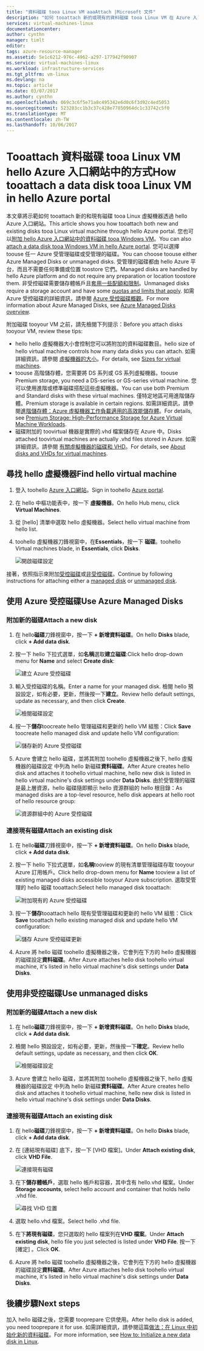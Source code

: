 ```yaml
---
title: "資料磁碟 tooa Linux VM aaaAttach |Microsoft 文件"
description: "如何 tooattach 新的或現有的資料磁碟 tooa Linux VM 在 Azure 入口網站中，使用 hello hello Resource Manager 部署模型。"
services: virtual-machines-linux
documentationcenter: 
author: cynthn
manager: timlt
editor: 
tags: azure-resource-manager
ms.assetid: 5e1c6212-976c-4962-a297-177942f90907
ms.service: virtual-machines-linux
ms.workload: infrastructure-services
ms.tgt_pltfrm: vm-linux
ms.devlang: na
ms.topic: article
ms.date: 03/07/2017
ms.author: cynthn
ms.openlocfilehash: 069c3c6f5e71a8c495342e6d0c6f3d92c4ed5053
ms.sourcegitcommit: 523283cc1b3c37c428e77850964dc1c33742c5f0
ms.translationtype: MT
ms.contentlocale: zh-TW
ms.lasthandoff: 10/06/2017
---
```

# <a name="how-tooattach-a-data-disk-tooa-linux-vm-in-hello-azure-portal"></a><span data-ttu-id="1ca21-103">Tooattach 資料磁碟 tooa Linux VM hello Azure 入口網站中的方式</span><span class="sxs-lookup"><span data-stu-id="1ca21-103">How tooattach a data disk tooa Linux VM in hello Azure portal</span></span>
<span data-ttu-id="1ca21-104">本文章將示範如何 tooattach 新的和現有磁碟 tooa Linux 虛擬機器透過 hello Azure 入口網站。</span><span class="sxs-lookup"><span data-stu-id="1ca21-104">This article shows you how tooattach both new and existing disks tooa Linux virtual machine through hello Azure portal.</span></span> <span data-ttu-id="1ca21-105">您也可以[附加 hello Azure 入口網站中的資料磁碟 tooa Windows VM](../windows/attach-managed-disk-portal.md?toc=%2fazure%2fvirtual-machines%2fwindows%2ftoc.json)。</span><span class="sxs-lookup"><span data-stu-id="1ca21-105">You can also [attach a data disk tooa Windows VM in hello Azure portal](../windows/attach-managed-disk-portal.md?toc=%2fazure%2fvirtual-machines%2fwindows%2ftoc.json).</span></span> <span data-ttu-id="1ca21-106">您可以選擇 toouse 任一 Azure 受管理磁碟或受管理的磁碟。</span><span class="sxs-lookup"><span data-stu-id="1ca21-106">You can choose toouse either Azure Managed Disks or unmanaged disks.</span></span> <span data-ttu-id="1ca21-107">受管理的磁碟都由 hello Azure 平台，而且不需要任何準備或位置 toostore 它們。</span><span class="sxs-lookup"><span data-stu-id="1ca21-107">Managed disks are handled by hello Azure platform and do not require any preparation or location toostore them.</span></span> <span data-ttu-id="1ca21-108">非受控磁碟需要儲存體帳戶且[套用一些配額和限制](../../azure-subscription-service-limits.md#storage-limits)。</span><span class="sxs-lookup"><span data-stu-id="1ca21-108">Unmanaged disks require a storage account and have some [quotas and limits that apply](../../azure-subscription-service-limits.md#storage-limits).</span></span> <span data-ttu-id="1ca21-109">如需 Azure 受控磁碟的詳細資訊，請參閱 [Azure 受控磁碟概觀](../windows/managed-disks-overview.md)。</span><span class="sxs-lookup"><span data-stu-id="1ca21-109">For more information about Azure Managed Disks, see [Azure Managed Disks overview](../windows/managed-disks-overview.md).</span></span>

<span data-ttu-id="1ca21-110">附加磁碟 tooyour VM 之前，請先檢閱下列提示：</span><span class="sxs-lookup"><span data-stu-id="1ca21-110">Before you attach disks tooyour VM, review these tips:</span></span>

* <span data-ttu-id="1ca21-111">hello hello 虛擬機器大小會控制您可以將附加的資料磁碟數目。</span><span class="sxs-lookup"><span data-stu-id="1ca21-111">hello size of hello virtual machine controls how many data disks you can attach.</span></span> <span data-ttu-id="1ca21-112">如需詳細資訊，請參閱 [虛擬機器的大小](sizes.md?toc=%2fazure%2fvirtual-machines%2flinux%2ftoc.json)。</span><span class="sxs-lookup"><span data-stu-id="1ca21-112">For details, see [Sizes for virtual machines](sizes.md?toc=%2fazure%2fvirtual-machines%2flinux%2ftoc.json).</span></span>
* <span data-ttu-id="1ca21-113">toouse 高階儲存體，您需要將 DS 系列或 GS 系列虛擬機器。</span><span class="sxs-lookup"><span data-stu-id="1ca21-113">toouse Premium storage, you need a DS-series or GS-series virtual machine.</span></span> <span data-ttu-id="1ca21-114">您可以使用進階或標準磁碟搭配這些虛擬機器。</span><span class="sxs-lookup"><span data-stu-id="1ca21-114">You can use both Premium and Standard disks with these virtual machines.</span></span> <span data-ttu-id="1ca21-115">僅特定地區可用進階儲存體。</span><span class="sxs-lookup"><span data-stu-id="1ca21-115">Premium storage is available in certain regions.</span></span> <span data-ttu-id="1ca21-116">如需詳細資訊，請參閱[進階儲存體：Azure 虛擬機器工作負載適用的高效能儲存體](../../storage/common/storage-premium-storage.md?toc=%2fazure%2fvirtual-machines%2flinux%2ftoc.json)。</span><span class="sxs-lookup"><span data-stu-id="1ca21-116">For details, see [Premium Storage: High-Performance Storage for Azure Virtual Machine Workloads](../../storage/common/storage-premium-storage.md?toc=%2fazure%2fvirtual-machines%2flinux%2ftoc.json).</span></span>
* <span data-ttu-id="1ca21-117">磁碟附加的 toovirtual 機器是實際的.vhd 檔案儲存在 Azure 中。</span><span class="sxs-lookup"><span data-stu-id="1ca21-117">Disks attached toovirtual machines are actually .vhd files stored in Azure.</span></span> <span data-ttu-id="1ca21-118">如需詳細資訊，請參閱 [有關虛擬機器的磁碟和 VHD](about-disks-and-vhds.md?toc=%2fazure%2fvirtual-machines%2flinux%2ftoc.json)。</span><span class="sxs-lookup"><span data-stu-id="1ca21-118">For details, see [About disks and VHDs for virtual machines](about-disks-and-vhds.md?toc=%2fazure%2fvirtual-machines%2flinux%2ftoc.json).</span></span>


## <a name="find-hello-virtual-machine"></a><span data-ttu-id="1ca21-119">尋找 hello 虛擬機器</span><span class="sxs-lookup"><span data-stu-id="1ca21-119">Find hello virtual machine</span></span>
1. <span data-ttu-id="1ca21-120">登入 toohello [Azure 入口網站](https://portal.azure.com/)。</span><span class="sxs-lookup"><span data-stu-id="1ca21-120">Sign in toohello [Azure portal](https://portal.azure.com/).</span></span>
2. <span data-ttu-id="1ca21-121">在 hello 中樞功能表中，按一下 **虛擬機器**。</span><span class="sxs-lookup"><span data-stu-id="1ca21-121">On hello Hub menu, click **Virtual Machines**.</span></span>
3. <span data-ttu-id="1ca21-122">從 [hello] 清單中選取 hello 虛擬機器。</span><span class="sxs-lookup"><span data-stu-id="1ca21-122">Select hello virtual machine from hello list.</span></span>
4. <span data-ttu-id="1ca21-123">toohello 虛擬機器刀鋒視窗中，在**Essentials**，按一下 **磁碟**。</span><span class="sxs-lookup"><span data-stu-id="1ca21-123">toohello Virtual machines blade, in **Essentials**, click **Disks**.</span></span>
   
    ![開啟磁碟設定](./media/attach-disk-portal/find-disk-settings.png)

<span data-ttu-id="1ca21-125">接著，依照指示來附加[受控磁碟](#use-azure-managed-disks)或[非受控磁碟](#use-unmanaged-disks)。</span><span class="sxs-lookup"><span data-stu-id="1ca21-125">Continue by following instructions for attaching either a [managed disk](#use-azure-managed-disks) or [unmanaged disk](#use-unmanaged-disks).</span></span>

## <a name="use-azure-managed-disks"></a><span data-ttu-id="1ca21-126">使用 Azure 受控磁碟</span><span class="sxs-lookup"><span data-stu-id="1ca21-126">Use Azure Managed Disks</span></span>

### <a name="attach-a-new-disk"></a><span data-ttu-id="1ca21-127">附加新的磁碟</span><span class="sxs-lookup"><span data-stu-id="1ca21-127">Attach a new disk</span></span>

1. <span data-ttu-id="1ca21-128">在 hello**磁碟**刀鋒視窗中，按一下  **+ 新增資料磁碟**。</span><span class="sxs-lookup"><span data-stu-id="1ca21-128">On hello **Disks** blade, click **+ Add data disk**.</span></span>
2. <span data-ttu-id="1ca21-129">按一下 hello 下拉式選單，如**名稱**選取**建立磁碟**:</span><span class="sxs-lookup"><span data-stu-id="1ca21-129">Click hello drop-down menu for **Name** and select **Create disk**:</span></span>

    ![建立 Azure 受控磁碟](./media/attach-disk-portal/create-new-md.png)

3. <span data-ttu-id="1ca21-131">輸入受控磁碟的名稱。</span><span class="sxs-lookup"><span data-stu-id="1ca21-131">Enter a name for your managed disk.</span></span> <span data-ttu-id="1ca21-132">檢閱 hello 預設設定，如有必要，更新，然後按一下**建立**。</span><span class="sxs-lookup"><span data-stu-id="1ca21-132">Review hello default settings, update as necessary, and then click **Create**.</span></span>
   
   ![檢閱磁碟設定](./media/attach-disk-portal/create-new-md-settings.png)

4. <span data-ttu-id="1ca21-134">按一下**儲存**toocreate hello 管理磁碟和更新的 hello VM 組態：</span><span class="sxs-lookup"><span data-stu-id="1ca21-134">Click **Save** toocreate hello managed disk and update hello VM configuration:</span></span>

   ![儲存新的 Azure 受控磁碟](./media/attach-disk-portal/confirm-create-new-md.png)

5. <span data-ttu-id="1ca21-136">Azure 會建立 hello 磁碟，並將其附加 toohello 虛擬機器之後下, hello 虛擬機器的磁碟設定 中列為 hello 新磁碟**資料磁碟**。</span><span class="sxs-lookup"><span data-stu-id="1ca21-136">After Azure creates hello disk and attaches it toohello virtual machine, hello new disk is listed in hello virtual machine's disk settings under **Data Disks**.</span></span> <span data-ttu-id="1ca21-137">由於受管理的磁碟是最上層資源，hello 磁碟隨即顯示 hello 資源群組的 hello 根目錄：</span><span class="sxs-lookup"><span data-stu-id="1ca21-137">As managed disks are a top-level resource, hello disk appears at hello root of hello resource group:</span></span>

   ![資源群組中的 Azure 受控磁碟](./media/attach-disk-portal/view-md-resource-group.png)

### <a name="attach-an-existing-disk"></a><span data-ttu-id="1ca21-139">連接現有磁碟</span><span class="sxs-lookup"><span data-stu-id="1ca21-139">Attach an existing disk</span></span>
1. <span data-ttu-id="1ca21-140">在 hello**磁碟**刀鋒視窗中，按一下  **+ 新增資料磁碟**。</span><span class="sxs-lookup"><span data-stu-id="1ca21-140">On hello **Disks** blade, click **+ Add data disk**.</span></span>
2. <span data-ttu-id="1ca21-141">按一下 hello 下拉式選單，如**名稱**tooview 的現有清單管理磁碟存取 tooyour Azure 訂用帳戶。</span><span class="sxs-lookup"><span data-stu-id="1ca21-141">Click hello drop-down menu for **Name** tooview a list of existing managed disks accessible tooyour Azure subscription.</span></span> <span data-ttu-id="1ca21-142">選取受管理的 hello 磁碟 tooattach:</span><span class="sxs-lookup"><span data-stu-id="1ca21-142">Select hello managed disk tooattach:</span></span>

   ![附加現有的 Azure 受控磁碟](./media/attach-disk-portal/select-existing-md.png)

3. <span data-ttu-id="1ca21-144">按一下**儲存**tooattach hello 現有受管理磁碟和更新的 hello VM 組態：</span><span class="sxs-lookup"><span data-stu-id="1ca21-144">Click **Save** tooattach hello existing managed disk and update hello VM configuration:</span></span>
   
   ![儲存 Azure 受控磁碟更新](./media/attach-disk-portal/confirm-attach-existing-md.png)

4. <span data-ttu-id="1ca21-146">Azure 將 hello 磁碟 toohello 虛擬機器之後，它會列在下方的 hello 虛擬機器的磁碟設定**資料磁碟**。</span><span class="sxs-lookup"><span data-stu-id="1ca21-146">After Azure attaches hello disk toohello virtual machine, it's listed in hello virtual machine's disk settings under **Data Disks**.</span></span>

## <a name="use-unmanaged-disks"></a><span data-ttu-id="1ca21-147">使用非受控磁碟</span><span class="sxs-lookup"><span data-stu-id="1ca21-147">Use unmanaged disks</span></span>

### <a name="attach-a-new-disk"></a><span data-ttu-id="1ca21-148">附加新的磁碟</span><span class="sxs-lookup"><span data-stu-id="1ca21-148">Attach a new disk</span></span>

1. <span data-ttu-id="1ca21-149">在 hello**磁碟**刀鋒視窗中，按一下  **+ 新增資料磁碟**。</span><span class="sxs-lookup"><span data-stu-id="1ca21-149">On hello **Disks** blade, click **+ Add data disk**.</span></span>
2. <span data-ttu-id="1ca21-150">檢閱 hello 預設設定，如有必要，更新，然後按一下**確定**。</span><span class="sxs-lookup"><span data-stu-id="1ca21-150">Review hello default settings, update as necessary, and then click **OK**.</span></span>
   
   ![檢閱磁碟設定](./media/attach-disk-portal/attach-new.png)
3. <span data-ttu-id="1ca21-152">Azure 會建立 hello 磁碟，並將其附加 toohello 虛擬機器之後下, hello 虛擬機器的磁碟設定 中列為 hello 新磁碟**資料磁碟**。</span><span class="sxs-lookup"><span data-stu-id="1ca21-152">After Azure creates hello disk and attaches it toohello virtual machine, hello new disk is listed in hello virtual machine's disk settings under **Data Disks**.</span></span>

### <a name="attach-an-existing-disk"></a><span data-ttu-id="1ca21-153">連接現有磁碟</span><span class="sxs-lookup"><span data-stu-id="1ca21-153">Attach an existing disk</span></span>
1. <span data-ttu-id="1ca21-154">在 hello**磁碟**刀鋒視窗中，按一下  **+ 新增資料磁碟**。</span><span class="sxs-lookup"><span data-stu-id="1ca21-154">On hello **Disks** blade, click **+ Add data disk**.</span></span>
2. <span data-ttu-id="1ca21-155">在 [連結現有磁碟] 底下，按一下 [VHD 檔案]。</span><span class="sxs-lookup"><span data-stu-id="1ca21-155">Under **Attach existing disk**, click **VHD File**.</span></span>
   
   ![連接現有磁碟](./media/attach-disk-portal/attach-existing.png)
3. <span data-ttu-id="1ca21-157">在下**儲存體帳戶**，選取 hello 帳戶和容器，其中含有 hello.vhd 檔案。</span><span class="sxs-lookup"><span data-stu-id="1ca21-157">Under **Storage accounts**, select hello account and container that holds hello .vhd file.</span></span>
   
   ![尋找 VHD 位置](./media/attach-disk-portal/find-storage-container.png)
4. <span data-ttu-id="1ca21-159">選取 hello.vhd 檔案。</span><span class="sxs-lookup"><span data-stu-id="1ca21-159">Select hello .vhd file.</span></span>
5. <span data-ttu-id="1ca21-160">在下**將現有磁碟**，您只選取的 hello 檔案列在**VHD 檔案**。</span><span class="sxs-lookup"><span data-stu-id="1ca21-160">Under **Attach existing disk**, hello file you just selected is listed under **VHD File**.</span></span> <span data-ttu-id="1ca21-161">按一下 [確定] 。</span><span class="sxs-lookup"><span data-stu-id="1ca21-161">Click **OK**.</span></span>
6. <span data-ttu-id="1ca21-162">Azure 將 hello 磁碟 toohello 虛擬機器之後，它會列在下方的 hello 虛擬機器的磁碟設定**資料磁碟**。</span><span class="sxs-lookup"><span data-stu-id="1ca21-162">After Azure attaches hello disk toohello virtual machine, it's listed in hello virtual machine's disk settings under **Data Disks**.</span></span>


## <a name="next-steps"></a><span data-ttu-id="1ca21-163">後續步驟</span><span class="sxs-lookup"><span data-stu-id="1ca21-163">Next steps</span></span>
<span data-ttu-id="1ca21-164">加入 hello 磁碟之後，您需要 tooprepare 它供使用。</span><span class="sxs-lookup"><span data-stu-id="1ca21-164">After hello disk is added, you need tooprepare it for use.</span></span> <span data-ttu-id="1ca21-165">如需詳細資訊，請參閱這篇[做法：在 Linux 中初始化新的資料磁碟](add-disk.md)。</span><span class="sxs-lookup"><span data-stu-id="1ca21-165">For more information, see [How to: Initialize a new data disk in Linux](add-disk.md).</span></span>
